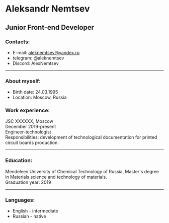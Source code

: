 # Aleksandr Nemtsev
## Junior Front-end Developer

### Contacts:

* E-mail: aleknemtsev@yandex.ru
* telegram: @aleknemtsev
* Discord: AlexNemtsev
---

### About myself:

* Birth date: 24.03.1995
* Location: Moscow, Russia

### Work experience:
JSC XXXXXX, Moscow   
December 2019-present   
Engineer-technologist   
Responsibilities: development of technological documentation for printed circuit boards production.

---

### Education:
Mendeleev University of Chemical Technology of Russia, Master's degree in Materials science and technology of materials.   
Graduation year: 2019

---

### Languages:
* English - intermediate
* Russian - native
